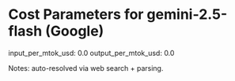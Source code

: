 # Cost Parameters for gemini-2.5-flash (Google)

input_per_mtok_usd: 0.0
output_per_mtok_usd: 0.0

Notes: auto-resolved via web search + parsing.
